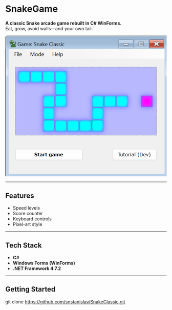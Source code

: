 # SnakeGame

**A classic Snake arcade game rebuilt in C# WinForms.**  
Eat, grow, avoid walls—and your own tail.

![Start window](images/main-screen.png)

---

## Features

- Speed levels
- Score counter
- Keyboard controls
- Pixel-art style

---

## Tech Stack

- **C#**
- **Windows Forms (WinForms)**
- **.NET Framework 4.7.2**

---

## Getting Started

git clone https://github.com/snstanislav/SnakeClassic.git